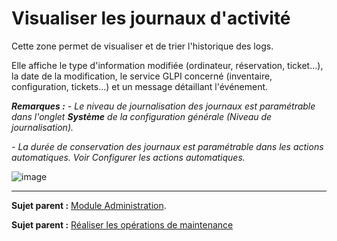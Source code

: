 Visualiser les journaux d'activité
==================================

Cette zone permet de visualiser et de trier l'historique des logs.

Elle affiche le type d'information modifiée (ordinateur, réservation, ticket...), la date de la modification, le service GLPI concerné (inventaire, configuration, tickets...) et un message détaillant l'événement.

***Remarques :***
*- Le niveau de journalisation des journaux est paramétrable dans l'onglet **Système** de la configuration générale (Niveau de journalisation).*

*- La durée de conservation des journaux est paramétrable dans les actions automatiques. Voir Configurer les actions automatiques.*

![image](docs/image/journaux.png)

----
**Sujet parent :** [Module Administration](index.php?fr/07_Module_Administration/01_Module_Administration.md "Le module Administration permet d'administrer les utilisateurs, groupes, entités, profils, règles et dictionnaires et offre des outils de maintenance de l'application").

**Sujet parent :** [Réaliser les opérations de
maintenance](../glpi/admin.html "Opérations de maintenance de GLPI")
